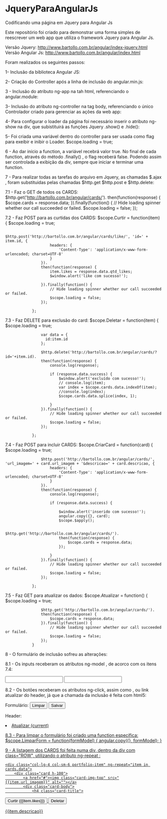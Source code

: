 # JqueryParaAngularJs
Codificando uma página em Jquery para Angular Js

Este repositório foi criado para demonstrar uma forma simples de reescrever um web app que utiliza o framework Jquery para Angular Js.

Versão Jquery: http://www.bartollo.com.br/angular/index-jquery.html
Versão Angular Js: http://www.bartollo.com.br/angular/index.html

Foram realizados os seguintes passos:

1- Inclusão da biblioteca Angular JS:
<script src="https://ajax.googleapis.com/ajax/libs/angularjs/1.4.8/angular.min.js"></script>

2- Criação do Controller após a linha de inclusão do angular.min.js:
    <script type="text/javascript">
        angular.module('card', [])
            .controller('MainCtrl', function($scope, $http, $window) {});
    </script>


3 - Inclusão do atributo ng-app na tah html, referenciando o angular.module:
<html lang="en" ng-app="card">
  
3- Inclusão do atributo ng-controller na tag body, referenciando o único Controlador criado para gerenciar as ações da web app:
<body ng-controller="MainCtrl as ctrl">

4- Para configurar o loader da página foi necessário inserir o atributo ng-show na div, que subistituirá as funções Jquery .show() e .hide():
  <div class="se-pre-con" ng-show="loading"></div>
 
5- Foi criada uma variável dentro do controller para ser usada como flag para exeibir e inibir o Loader.
$scope.loading = true;

6 - Ao dar início a function, a variável recebrá valor true. No final de cada function, através do método .finally() , o flag receberá  false. Podendo assim ser controlada a exibição da div, sempre que iniciar e terminar uma function.

7 - Para realizar todas as tarefas do arquivo em Jquery, as chamadas  $.ajax , foram substituidas pelas chamadas $http.get $http.post e $http.delete:

7.1 - Faz o GET de todos os CARDS:
$http.get('http://bartollo.com.br/angular/cards/').
                then(function(response) {
                    $scope.cards = response.data;
                }).finally(function() {
                    // Hide loading spinner whether our call succeeded or failed.
                    $scope.loading = false;
                });


7.2 - Faz POST para as curtidas dos CARDS:
$scope.Curtir = function(item) {
                    $scope.loading = true;

                    $http.post('http://bartollo.com.br/angular/cards/like/', 'id=' + item.id, {
                        headers: {
                            'Content-Type': 'application/x-www-form-urlencoded; charset=UTF-8'
                        }
                    }).
                    then(function(response) {
                        item.likes = response.data.qtd_likes;
                        $window.alert('like com sucesso!');

                    }).finally(function() {
                        // Hide loading spinner whether our call succeeded or failed.
                        $scope.loading = false;
                    });

                };
                
7.3 - Faz DELETE para exclusão do card:
$scope.Deletar = function(item) {
                    $scope.loading = true;

                    var data = {
                      id:item.id
                    };

                    $http.delete('http://bartollo.com.br/angular/cards/?id='+item.id).
                    then(function(response) {
                        console.log(response);

                        if (response.data.success) {
                            $window.alert('excluído com sucesso!');
                            // console.log(item);
                            var index = $scope.cards.data.indexOf(item);
                            //console.log(index);
                            $scope.cards.data.splice(index, 1);

                        }
                    }).finally(function() {
                        // Hide loading spinner whether our call succeeded or failed.
                        $scope.loading = false;
                    });

                };
                
7.4 - Faz POST para incluir CARDS:
$scope.CriarCard = function(card) {
                    $scope.loading = true;

                    $http.post('http://bartollo.com.br/angular/cards/', 'url_imagem=' + card.url_imagem + '&descricao=' + card.descricao, {
                        headers: {
                            'Content-Type': 'application/x-www-form-urlencoded; charset=UTF-8'
                        }
                    }).
                    then(function(response) {
                        console.log(response);

                        if (response.data.success) {

                            $window.alert('inserido com sucesso!');
                            angular.copy({}, card);
                            $scope.$apply();

                            $http.get('http://bartollo.com.br/angular/cards/').
                            then(function(response) {
                                $scope.cards = response.data;
                            });

                        }
                    }).finally(function() {
                        // Hide loading spinner whether our call succeeded or failed.
                        $scope.loading = false;
                    });

                };

7.5 - Faz GET para atualizar os dados:
$scope.Atualizar = function() {
                    $scope.loading = true;

                    $http.get('http://bartollo.com.br/angular/cards/').
                    then(function(response) {
                        $scope.cards = response.data;
                    }).finally(function() {
                        // Hide loading spinner whether our call succeeded or failed.
                        $scope.loading = false;
                    });
                }
                
8 - O formulário de inclusão sofreu as alterações:

8.1 - Os inputs receberam os atributos ng-model , de acorco com os itens 7.4:

<input id="url_imagem" name="url_imagem" type="text" placeholder="" class="form-control input-md" required="" ng-model="card.url_imagem">

<input id="descricao" name="descricao" type="text" placeholder="" class="form-control input-md" required="" ng-model="card.descricao">

8.2 - Os botões receberam os atributos ng-click, assim como , ou link atualizar do header, já que a chamada da inclusão é feita com html5:

Formulário:
<button ng-click="LimparForm(card)" class="btn btn-secondary" id="limpar-card">Limpar</button>
<button ng-click="CriarCard(card)" class="btn btn-primary" id="salvar-card">Salvar</button>
           
Header:

<li class="nav-item active">
            <a class="nav-link" href="#" ng-click="Atualizar()">Atualizar
<span class="sr-only">(current)</span>

8.3 - Para limpar o formulário foi criado uma function específica:
 $scope.LimparForm = function(formModel) {
                    angular.copy({}, formModel);
                }

9 - A listagem dos CARDS foi feita numa div, dentro da div com class="ROW", utilizando o atributo ng-repeat :

<div class="row">

    <div class="col-lg-4 col-sm-6 portfolio-item" ng-repeat="item in cards.data">
        <div class="card h-100">
            <a href="#"><img class="card-img-top" src="{{item.url_imagem}}" alt=""></a>
            <div class="card-body">
                <h4 class="card-title">
   <button class="btn btn-success curtir" data-id="{{item.id}}" ng-click="Curtir(item)"> Curtir (<span class="quantidade-likes">{{item.likes}}</span>)</button>
   <button class="btn btn-danger deletar" data-id="{{item.id}}"  ng-click="Deletar(item)">Deletar</button>
 </h4>
                <p class="card-text">{{item.descricao}}</p>
            </div>
        </div>
    </div>

</div>
            
            



